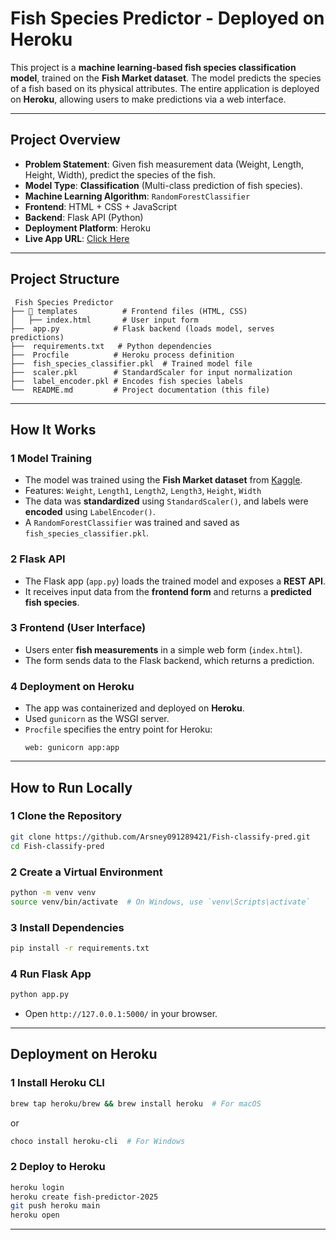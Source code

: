 # **Fish Species Predictor - Deployed on Heroku** 

This project is a **machine learning-based fish species classification model**, trained on the **Fish Market dataset**. The model predicts the species of a fish based on its physical attributes. The entire application is deployed on **Heroku**, allowing users to make predictions via a web interface.

---

## Project Overview
- **Problem Statement**: Given fish measurement data (Weight, Length, Height, Width), predict the species of the fish.
- **Model Type**: **Classification** (Multi-class prediction of fish species).
- **Machine Learning Algorithm**: `RandomForestClassifier`
- **Frontend**: HTML + CSS + JavaScript
- **Backend**: Flask API (Python)
- **Deployment Platform**: Heroku  
- **Live App URL**: [Click Here](https://fish-predictor-2025-65a68cbab75e.herokuapp.com/)

---

## Project Structure
```
 Fish Species Predictor
├── 📂 templates          # Frontend files (HTML, CSS)
│   ├── index.html       # User input form
├──  app.py            # Flask backend (loads model, serves predictions)
├──  requirements.txt   # Python dependencies
├──  Procfile          # Heroku process definition
├──  fish_species_classifier.pkl  # Trained model file
├──  scaler.pkl        # StandardScaler for input normalization
├──  label_encoder.pkl # Encodes fish species labels
└──  README.md         # Project documentation (this file)
```

---

## How It Works
### 1 Model Training
- The model was trained using the **Fish Market dataset** from [Kaggle](https://www.kaggle.com/aungpyaeap/fish-market).
- Features: `Weight`, `Length1`, `Length2`, `Length3`, `Height`, `Width`
- The data was **standardized** using `StandardScaler()`, and labels were **encoded** using `LabelEncoder()`.
- A `RandomForestClassifier` was trained and saved as `fish_species_classifier.pkl`.

### 2 Flask API
- The Flask app (`app.py`) loads the trained model and exposes a **REST API**.
- It receives input data from the **frontend form** and returns a **predicted fish species**.

### 3 Frontend (User Interface)
- Users enter **fish measurements** in a simple web form (`index.html`).
- The form sends data to the Flask backend, which returns a prediction.

### 4 Deployment on Heroku
- The app was containerized and deployed on **Heroku**.
- Used `gunicorn` as the WSGI server.
- `Procfile` specifies the entry point for Heroku:
  ```
  web: gunicorn app:app
  ```

---

## How to Run Locally
### 1 Clone the Repository
```bash
git clone https://github.com/Arsney091289421/Fish-classify-pred.git
cd Fish-classify-pred
```

### 2 Create a Virtual Environment
```bash
python -m venv venv
source venv/bin/activate  # On Windows, use `venv\Scripts\activate`
```

### 3 Install Dependencies
```bash
pip install -r requirements.txt
```

### 4 Run Flask App
```bash
python app.py
```
- Open `http://127.0.0.1:5000/` in your browser.

---

## Deployment on Heroku
### 1 Install Heroku CLI
```bash
brew tap heroku/brew && brew install heroku  # For macOS
```
or  
```bash
choco install heroku-cli  # For Windows
```

### 2 Deploy to Heroku
```bash
heroku login
heroku create fish-predictor-2025
git push heroku main
heroku open
```

---


